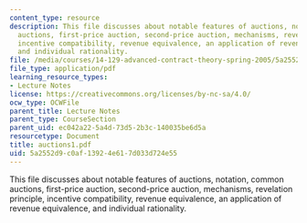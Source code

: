 ```yaml
---
content_type: resource
description: This file discusses about notable features of auctions, notation, common
  auctions, first-price auction, second-price auction, mechanisms, revelation principle,
  incentive compatibility, revenue equivalence, an application of revenue equivalence,
  and individual rationality.
file: /media/courses/14-129-advanced-contract-theory-spring-2005/5a2552d9c0af13924e617d033d724e55_auctions1.pdf
file_type: application/pdf
learning_resource_types:
- Lecture Notes
license: https://creativecommons.org/licenses/by-nc-sa/4.0/
ocw_type: OCWFile
parent_title: Lecture Notes
parent_type: CourseSection
parent_uid: ec042a22-5a4d-73d5-2b3c-140035be6d5a
resourcetype: Document
title: auctions1.pdf
uid: 5a2552d9-c0af-1392-4e61-7d033d724e55
---
```

This file discusses about notable features of auctions, notation, common auctions, first-price auction, second-price auction, mechanisms, revelation principle, incentive compatibility, revenue equivalence, an application of revenue equivalence, and individual rationality.